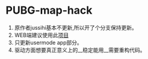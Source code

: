 # PUBG-map-hack

1. 原作者jussihi基本不更新,所以开了个分支保持更新。
2. WEB端建议使用此[项目](https://github.com/nakating/PUBG-maphack-map)
3. 只更新usermode app部分。
4. 驱动方面想要真正意义上的__稳定能用__需要重构代码。
